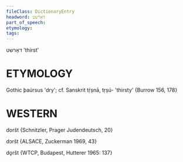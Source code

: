 ```yaml
---
fileClass: DictionaryEntry
headword: דאָרשט
part_of_speech: 
etymology: 
tags: 
---
```

דאָרשט
'thirst'

ETYMOLOGY
===========
Gothic þaúrsus 'dry'; cf. Sanskrit tṛ́ṣnā, tṛṣú- 'thirsty'
{Burrow 156, 178}

WESTERN
========

doršt {Schnitzler, Prager Judendeutsch, 20}

dɔršt {ALSACE, Zuckerman 1969, 43}

dǫršt {WTCP, Budapest, Hutterer 1965: 137}
